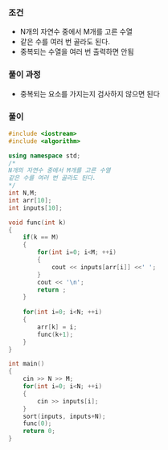 ### 조건
- N개의 자연수 중에서 M개를 고른 수열
- 같은 수를 여러 번 골라도 된다.
- 중복되는 수열을 여러 번 출력하면 안됨

### 풀이 과정
- 중복되는 요소를 가지는지 검사하지 않으면 된다
  
### 풀이
```cpp
#include <iostream>
#include <algorithm>

using namespace std;
/*
N개의 자연수 중에서 M개를 고른 수열
같은 수를 여러 번 골라도 된다.
*/
int N,M;
int arr[10];
int inputs[10];

void func(int k)
{
    if(k == M)
    {
        for(int i=0; i<M; ++i)
        {
            cout << inputs[arr[i]] <<' ';
        }
        cout << '\n';
        return ;
    }
    
    for(int i=0; i<N; ++i)
    {
        arr[k] = i;
        func(k+1);
    }
}

int main()
{
    cin >> N >> M;
    for(int i=0; i<N; ++i)
    {
        cin >> inputs[i];
    }
    sort(inputs, inputs+N);
    func(0);
    return 0;
}
```
